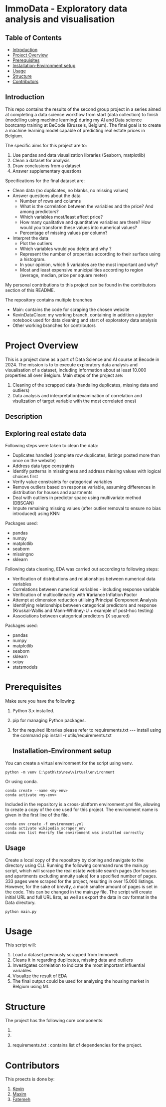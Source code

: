 # **ImmoData - Exploratory data analysis and visualisation**
## Table of Contents

- [Introduction](#Introduction) 
- [Project Overview](#project_overview)
- [Prerequisites](#Prerequisites)
- [Installation-Environment setup](#Installation-Environment-setup)
- [Usage](#Usage)
- [Structure](#Structure)
- [Contributors](#Contributors)

## **Introduction**

This repo contains the results of the second group project in a series aimed at completing a data science workflow from start (data collection) to finish (modelling using machine learning) during my AI and Data science bootcamp training at BeCode (Brussels, Belgium). The final goal is to create a machine learning model capable of predicting real estate prices in Belgium.

The specific aims for this project are to:
1. Use pandas and data visualization libraries (Seaborn, matplotlib)
2. Clean a dataset for analysis
3. Draw conclusions from a dataset
4. Answer supplementary questions

Specifications for the final dataset are:
- Clean data (no duplicates, no blanks, no missing values)
- Answer questions about the data
    - Number of rows and columns
    - What is the correlation between the variables and the price? And among predictors?
    - Which variables most/least affect price?
    - How many qualitative and quantitative variables are there? How would you transform these values into numerical values?
    - Percentage of missing values per column?
- Interpret the data
    - Plot the outliers
    - Which variables would you delete and why ?
    - Represent the number of properties according to their surface using a histogram.
    - In your opinion, which 5 variables are the most important and why?
    - Most and least expensive municipalities according to region (average, median, price per square meter)

My personal contributions to this project can be found in the contributors section of this README.

The repository contains multiple branches
- Main: contains the code for scraping the chosen website
- KevinDataClean: my working branch, containing in addition a jupyter notebook used for data cleaning and start of exploratory data analysis
- Other working branches for contributors


# Project Overview
This is a project done as a part of Data Science and AI course at Becode in 2024.
The mission is to to execute exploratory data analysis and visualisation of a dataset, including information about at least 10.000 properties all over Belgium. 
Main steps of the project are:
1. Cleaning of the scrapped data (handaling duplicates, missing data and outliers)
2.  Data analysis and interpretation(examination of correlation and visulization of target variable with the most correlated ones)

## **Description**
## Exploring real estate data

Following steps were taken to clean the data: 
- Duplicates handled (complete row duplicates, listings posted more than once on the website)
- Address data type constraints
- Identify patterns in missingness and address missing values with logical choices first
- Verify value constraints for categorical variables
- Remove outliers based on response variable, assuming differences in distribution for houses and apartments
- Deal with outliers in predictor space using multivariate method (DBSCAN)
- Impute remaining missing values (after outlier removal to ensure no bias introduced) using KNN

Packages used:
- pandas
- numpy
- matplotlib
- seaborn
- missingno
- sklearn

Following data cleaning, EDA was carried out according to following steps:
- Verification of distributions and relationships between numerical data variables
- Correlations between numerical variables - including response variable
- Verification of multicollinearity with **V**ariance **I**nflation **F**actor
- Attempt at dimension reduction utilising **P**rincipal **C**omponent **A**nalysis
- Identifying relationships between categorical predictors and response (Kruskal-Wallis and Mann-Whitney-U + example of post-hoc testing)
- Associations between categorical predictors (Χ squared)

Packages used:
- pandas
- numpy
- matplotlib
- seaborn
- sklearn
- scipy
- statsmodels

# Prerequisites
Make sure you have the following:

1. Python 3.x installed.
2. pip for managing Python packages.
3. for the required libraries please refer to 
    requirements.txt --- install using the command pip install -r utils/requirements.txt

   ## **Installation-Environment setup**

You can create a virtual environment for the script using venv.
```shell
python -m venv C:\path\to\new\virtual\environment
```

Or using conda.
```shell
conda create --name <my-env>
conda activate <my-env>
```

Included in the repository is a cross-platform environment.yml file, allowing to create a copy of the one used for this project. The environment name is given in the first line of the file.
```shell
conda env create -f environment.yml
conda activate wikipedia_scraper_env
conda env list #verify the environment was installed correctly
```

## **Usage**

Create a local copy of the repository by cloning and navigate to the directory using CLI. Running the following command runs the main.py script, which will scrape the real estate website search pages (for houses and apartments excluding annuity sales) for a specified number of pages. 333 pages were scraped for the project, resulting in over 15.000 listings. However, for the sake of brevity, a much smaller amount of pages is set in the code. This can be changed in the main.py file. The script will create initial URL and full URL lists, as well as export the data in csv format in the Data directory.

```shell
python main.py
```


# Usage

This script will:
1. Load a dataset previously scrapped from Immoweb
2. Cleans it in regarding duplicates, missing data and outliers
3. Investigates correlation to indicate the most important influential variables
4. Visualize the result of EDA
5. The final output could be used for analysing the housing market in Belgium using ML


# Structure
The project has the following core components:

1.
    
2. 

3. requirements.txt : contains list of dependencies for the project.

# Contributors 
This proects is done by:
1. [Kevin](https://github.com/kvnpotter)
2. [Maxim](https://github.com/MaximSchuermans)
3. [Fatemeh](https://github.com/Fatemeh992)


